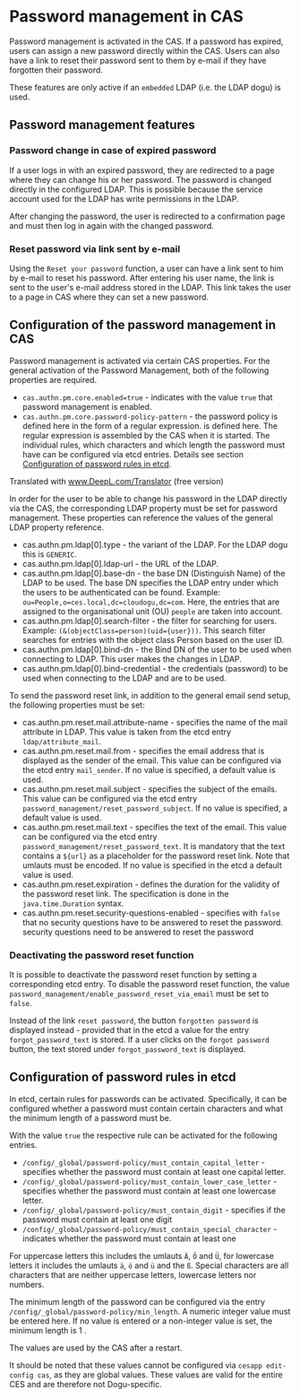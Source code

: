 # Password management in CAS

Password management is activated in the CAS. If a password has expired, users can assign a new password directly within
the CAS. Users can also have a link to reset their password sent to them by e-mail if they have forgotten their
password.

These features are only active if an `embedded` LDAP (i.e. the LDAP dogu) is used.

## Password management features

### Password change in case of expired password

If a user logs in with an expired password, they are redirected to a page where they can change his or her password. The
password is changed directly in the configured LDAP. This is possible because the service account used for the LDAP has
write permissions in the LDAP.

After changing the password, the user is redirected to a confirmation page and must then log in again with the changed
password.

### Reset password via link sent by e-mail

Using the `Reset your password` function, a user can have a link sent to him by e-mail to reset his password. After
entering his user name, the link is sent to the user's e-mail address stored in the LDAP. This link takes the user to a
page in CAS where they can set a new password.

## Configuration of the password management in CAS

Password management is activated via certain CAS properties. For the general activation of the Password Management, both
of the following properties are required.

* `cas.authn.pm.core.enabled=true` - indicates with the value `true` that password management is enabled.
* `cas.authn.pm.core.password-policy-pattern` - the password policy is defined here in the form of a regular expression.
  is defined here. The regular expression is assembled by the CAS when it is started. The individual rules, which
  characters and which length the password must have can be configured via etcd entries. Details
  see section [Configuration of password rules in etcd](#configuration-of-password-rules-in-etcd).

Translated with www.DeepL.com/Translator (free version)

In order for the user to be able to change his password in the LDAP directly via the CAS, the corresponding LDAP
property must be set for password management. These properties can reference the values of the general LDAP property
reference.

* cas.authn.pm.ldap[0].type - the variant of the LDAP. For the LDAP dogu this is `GENERIC`.
* cas.authn.pm.ldap[0].ldap-url - the URL of the LDAP.
* cas.authn.pm.ldap[0].base-dn - the base DN (Distinguish Name) of the LDAP to be used. The base DN specifies the LDAP
  entry under which the users to be authenticated can be found. Example: `ou=People,o=ces.local,dc=cloudogu,dc=com`.
  Here, the entries that are assigned to the organisational unit (OU) `people` are taken into account.
* cas.authn.pm.ldap[0].search-filter - the filter for searching for users.
  Example: `(&(objectClass=person)(uid={user}))`. This search filter searches for entries with the object class Person
  based on the user ID.
* cas.authn.pm.ldap[0].bind-dn - the Bind DN of the user to be used when connecting to LDAP. This user makes the changes
  in LDAP.
* cas.authn.pm.ldap[0].bind-credential - the credentials (password) to be used when connecting to the LDAP and are to be
  used.

To send the password reset link, in addition to the general email send setup, the following properties must be set:

* cas.authn.pm.reset.mail.attribute-name - specifies the name of the mail attribute in LDAP. This value is taken from
  the etcd entry `ldap/attribute_mail`.
* cas.authn.pm.reset.mail.from - specifies the email address that is displayed as the sender of the email. This value
  can be configured via the etcd entry `mail_sender`. If no value is specified, a default value is used.
* cas.authn.pm.reset.mail.subject - specifies the subject of the emails. This value can be configured via the etcd
  entry `password_management/reset_password_subject`. If no value is specified, a default value is used.
* cas.authn.pm.reset.mail.text - specifies the text of the email. This value can be configured via the etcd
  entry `password_management/reset_password_text`. It is mandatory that the text contains a `${url}` as a placeholder for
  the password reset link. Note that umlauts must be encoded. If no value is specified in the etcd a default value is
  used.
* cas.authn.pm.reset.expiration - defines the duration for the validity of the password reset link. The specification is
  done in the `java.time.Duration` syntax.
* cas.authn.pm.reset.security-questions-enabled - specifies with `false` that no security questions have to be answered
  to reset the password. security questions need to be answered to reset the password

### Deactivating the password reset function

It is possible to deactivate the password reset function by setting a corresponding etcd entry. To disable the password
reset function, the value `password_management/enable_password_reset_via_email` must be set to `false`.

Instead of the link `reset password`, the button `forgotten password` is displayed instead - provided that in the etcd a
value for the entry `forgot_password_text` is stored. If a user clicks on the `forgot password` button, the text stored
under `forgot_password_text` is displayed.

## Configuration of password rules in etcd

In etcd, certain rules for passwords can be activated. Specifically, it can be configured whether a password must
contain certain characters and what the minimum length of a password must be.

With the value `true` the respective rule can be activated for the following entries.

* `/config/_global/password-policy/must_contain_capital_letter` - specifies whether the password must contain at least
  one capital letter.
* `/config/_global/password-policy/must_contain_lower_case_letter` - specifies whether the password must contain at
  least one lowercase letter.
* `/config/_global/password-policy/must_contain_digit` - specifies if the password must contain at least one digit
* `/config/_global/password-policy/must_contain_special_character` - indicates whether the password must contain at
  least one

For uppercase letters this includes the umlauts `Ä`, `Ö` and `Ü`, for lowercase letters it includes the umlauts `ä`, `ö`
and `ü` and the `ß`. Special characters are all characters that are neither uppercase letters, lowercase letters nor
numbers.

The minimum length of the password can be configured via the entry `/config/_global/password-policy/min_length`. A
numeric integer value must be entered here. If no value is entered or a non-integer value is set, the minimum length is
1 .

The values are used by the CAS after a restart.

It should be noted that these values cannot be configured via `cesapp edit-config cas`, as they are global values. These
values are valid for the entire CES and are therefore not Dogu-specific.